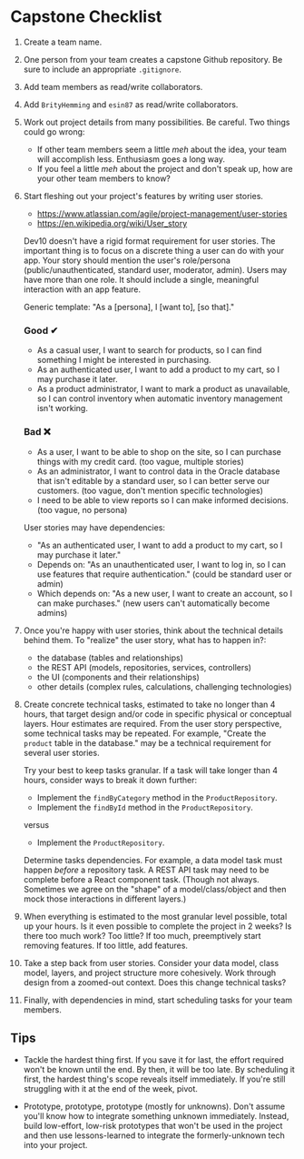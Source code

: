 # Capstone Checklist

1. Create a team name.
2. One person from your team creates a capstone Github repository. Be sure to include an appropriate `.gitignore`.
3. Add team members as read/write collaborators.
4. Add `BrityHemming` and `esin87` as read/write collaborators.
5. Work out project details from many possibilities. Be careful. Two things could go wrong:

    - If other team members seem a little _meh_ about the idea, your team will accomplish less. Enthusiasm goes a long way.
    - If you feel a little _meh_ about the project and don't speak up, how are your other team members to know?

6. Start fleshing out your project's features by writing user stories.

    - https://www.atlassian.com/agile/project-management/user-stories
    - https://en.wikipedia.org/wiki/User_story

    Dev10 doesn't have a rigid format requirement for user stories. The important thing is to focus on a discrete thing a user can do with your app. Your story should mention the user's role/persona (public/unauthenticated, standard user, moderator, admin). Users may have more than one role. It should include a single, meaningful interaction with an app feature.

    Generic template: "As a [persona], I [want to], [so that]."

    ### Good ✔

    - As a casual user, I want to search for products, so I can find something I might be interested in purchasing.
    - As an authenticated user, I want to add a product to my cart, so I may purchase it later.
    - As a product administrator, I want to mark a product as unavailable, so I can control inventory when automatic inventory management isn't working.

    ### Bad ❌

    - As a user, I want to be able to shop on the site, so I can purchase things with my credit card. (too vague, multiple stories)
    - As an administrator, I want to control data in the Oracle database that isn't editable by a standard user, so I can better serve our customers. (too vague, don't mention specific technologies)
    - I need to be able to view reports so I can make informed decisions. (too vague, no persona)

    User stories may have dependencies: 
    
    - "As an authenticated user, I want to add a product to my cart, so I may purchase it later." 
    - Depends on: "As an unauthenticated user, I want to log in, so I can use features that require authentication." (could be standard user or admin)
    - Which depends on: "As a new user, I want to create an account, so I can make purchases." (new users can't automatically become admins)

7. Once you're happy with user stories, think about the technical details behind them. To "realize" the user story, what has to happen in?:

    - the database (tables and relationships)
    - the REST API (models, repositories, services, controllers)
    - the UI (components and their relationships)
    - other details (complex rules, calculations, challenging technologies)

8. Create concrete technical tasks, estimated to take no longer than 4 hours, that target design and/or code in specific physical or conceptual layers. Hour estimates are required. From the user story perspective, some technical tasks may be repeated. For example, "Create the `product` table in the database." may be a technical requirement for several user stories. 

    Try your best to keep tasks granular. If a task will take longer than 4 hours, consider ways to break it down further: 

    - Implement the `findByCategory` method in the `ProductRepository`.
    - Implement the `findById` method in the `ProductRepository`.

    versus

    - Implement the `ProductRepository`.

    Determine tasks dependencies. For example, a data model task must happen _before_ a repository task. A REST API task may need to be complete before a React component task. (Though not always. Sometimes we agree on the "shape" of a model/class/object and then mock those interactions in different layers.)

9. When everything is estimated to the most granular level possible, total up your hours. Is it even possible to complete the project in 2 weeks? Is there too much work? Too little? If too much, preemptively start removing features. If too little, add features.

10. Take a step back from user stories. Consider your data model, class model, layers, and project structure more cohesively. Work through design from a zoomed-out context. Does this change technical tasks?

11. Finally, with dependencies in mind, start scheduling tasks for your team members.

## Tips

- Tackle the hardest thing first. If you save it for last, the effort required won't be known until the end. By then, it will be too late. By scheduling it first, the hardest thing's scope reveals itself immediately. If you're still struggling with it at the end of the week, pivot.

- Prototype, prototype, prototype (mostly for unknowns). Don't assume you'll know how to integrate something unknown immediately. Instead, build low-effort, low-risk prototypes that won't be used in the project and then use lessons-learned to integrate the formerly-unknown tech into your project.